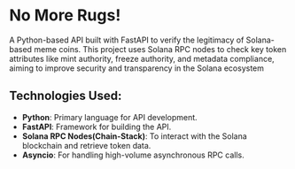 <!DOCTYPE html>
<html lang="en">
<head>
    <meta charset="UTF-8">
    <meta name="viewport" content="width=device-width, initial-scale=1.0">
</head>
<body>
    <h1>No More Rugs!</h1>
    <p>
        A Python-based API built with FastAPI to verify the legitimacy of Solana-based meme coins. This project uses Solana RPC nodes to check key token attributes like mint authority, freeze authority, and metadata compliance, aiming to improve security and transparency in the Solana ecosystem
    </p>


<h2>Technologies Used: </h2>
  <ul>
      <li><strong>Python</strong>: Primary language for API development.</li>
        <li><strong>FastAPI</strong>: Framework for building the API.</li>
        <li><strong>Solana RPC Nodes(Chain-Stack)</strong>: To interact with the Solana blockchain and retrieve token data.</li>
        <li><strong>Asyncio</strong>: For handling high-volume asynchronous RPC calls.</li>
  </ul>
</body>
</html>
